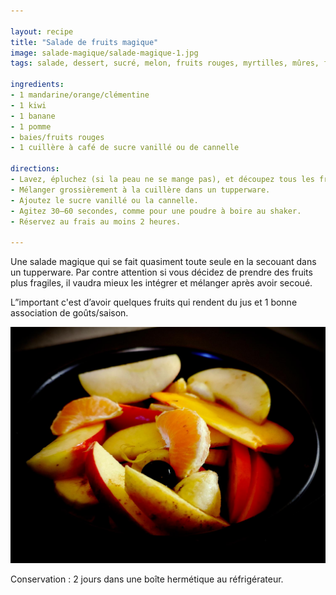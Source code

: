 ```yaml
---

layout: recipe
title: "Salade de fruits magique"
image: salade-magique/salade-magique-1.jpg
tags: salade, dessert, sucré, melon, fruits rouges, myrtilles, mûres, framboises, citron

ingredients:
- 1 mandarine/orange/clémentine
- 1 kiwi
- 1 banane
- 1 pomme
- baies/fruits rouges
- 1 cuillère à café de sucre vanillé ou de cannelle

directions:
- Lavez, épluchez (si la peau ne se mange pas), et découpez tous les fruits en tranches ou en dés.
- Mélanger grossièrement à la cuillère dans un tupperware. 
- Ajoutez le sucre vanillé ou la cannelle. 
- Agitez 30–60 secondes, comme pour une poudre à boire au shaker. 
- Réservez au frais au moins 2 heures.

---
```


Une salade magique qui se fait quasiment toute seule en la secouant dans un tupperware. Par contre attention si vous décidez de prendre des fruits plus fragiles, il vaudra mieux les intégrer et mélanger après avoir secoué.

L”important c'est d’avoir quelques fruits qui rendent du jus et 1 bonne association de goûts/saison. 

![Évidemment on a ici des fruits qui se tiennent, donc on peut bien secouer le tupperware. Si vous avez des fruits plus fragiles comme des framboises par exemple, mieux vaut les ajouter à la fin.](../images/salade-magique/salade-magique-2.jpg) 

Conservation&nbsp;: 2 jours dans une boîte hermétique au réfrigérateur.